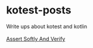 # kotest-posts
Write ups about kotest and kotlin
<br/>
<br/>
[Assert Softly And Verify](assert-soflty/ASSERT-SOFTLY-AND-VERIFY.md)
